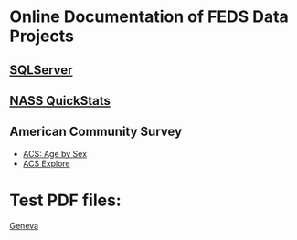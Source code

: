 # Online Documentation of FEDS Data Projects


## [SQLServer](SQLServer)


## [NASS QuickStats](NASS)

## American Community Survey
- [ACS: Age by Sex](ACS/AgeSex.md)
- [ACS Explore](ACS/ACSExplore.md)

# Test PDF files:

[Geneva](Geneva.pdf)


